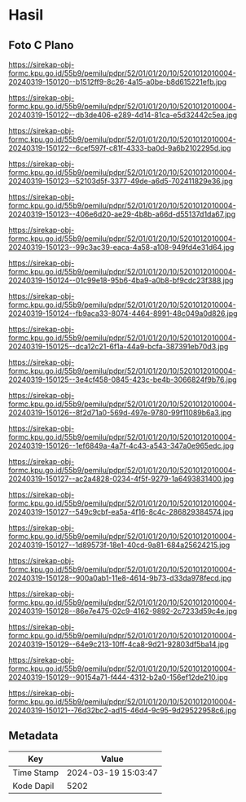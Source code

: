 # Hasil

## Foto C Plano

https://sirekap-obj-formc.kpu.go.id/55b9/pemilu/pdpr/52/01/01/20/10/5201012010004-20240319-150120--b1512ff9-8c26-4a15-a0be-b8d615221efb.jpg

https://sirekap-obj-formc.kpu.go.id/55b9/pemilu/pdpr/52/01/01/20/10/5201012010004-20240319-150122--db3de406-e289-4d14-81ca-e5d32442c5ea.jpg

https://sirekap-obj-formc.kpu.go.id/55b9/pemilu/pdpr/52/01/01/20/10/5201012010004-20240319-150122--6cef597f-c81f-4333-ba0d-9a6b2102295d.jpg

https://sirekap-obj-formc.kpu.go.id/55b9/pemilu/pdpr/52/01/01/20/10/5201012010004-20240319-150123--52103d5f-3377-49de-a6d5-702411829e36.jpg

https://sirekap-obj-formc.kpu.go.id/55b9/pemilu/pdpr/52/01/01/20/10/5201012010004-20240319-150123--406e6d20-ae29-4b8b-a66d-d55137d1da67.jpg

https://sirekap-obj-formc.kpu.go.id/55b9/pemilu/pdpr/52/01/01/20/10/5201012010004-20240319-150123--99c3ac39-eaca-4a58-a108-949fd4e31d64.jpg

https://sirekap-obj-formc.kpu.go.id/55b9/pemilu/pdpr/52/01/01/20/10/5201012010004-20240319-150124--01c99e18-95b6-4ba9-a0b8-bf9cdc23f388.jpg

https://sirekap-obj-formc.kpu.go.id/55b9/pemilu/pdpr/52/01/01/20/10/5201012010004-20240319-150124--fb9aca33-8074-4464-8991-48c049a0d826.jpg

https://sirekap-obj-formc.kpu.go.id/55b9/pemilu/pdpr/52/01/01/20/10/5201012010004-20240319-150125--dca12c21-6f1a-44a9-bcfa-387391eb70d3.jpg

https://sirekap-obj-formc.kpu.go.id/55b9/pemilu/pdpr/52/01/01/20/10/5201012010004-20240319-150125--3e4cf458-0845-423c-be4b-3066824f9b76.jpg

https://sirekap-obj-formc.kpu.go.id/55b9/pemilu/pdpr/52/01/01/20/10/5201012010004-20240319-150126--8f2d71a0-569d-497e-9780-99f11089b6a3.jpg

https://sirekap-obj-formc.kpu.go.id/55b9/pemilu/pdpr/52/01/01/20/10/5201012010004-20240319-150126--1ef6849a-4a7f-4c43-a543-347a0e965edc.jpg

https://sirekap-obj-formc.kpu.go.id/55b9/pemilu/pdpr/52/01/01/20/10/5201012010004-20240319-150127--ac2a4828-0234-4f5f-9279-1a6493831400.jpg

https://sirekap-obj-formc.kpu.go.id/55b9/pemilu/pdpr/52/01/01/20/10/5201012010004-20240319-150127--549c9cbf-ea5a-4f16-8c4c-286829384574.jpg

https://sirekap-obj-formc.kpu.go.id/55b9/pemilu/pdpr/52/01/01/20/10/5201012010004-20240319-150127--1d89573f-18e1-40cd-9a81-684a25624215.jpg

https://sirekap-obj-formc.kpu.go.id/55b9/pemilu/pdpr/52/01/01/20/10/5201012010004-20240319-150128--900a0ab1-11e8-4614-9b73-d33da978fecd.jpg

https://sirekap-obj-formc.kpu.go.id/55b9/pemilu/pdpr/52/01/01/20/10/5201012010004-20240319-150128--86e7e475-02c9-4162-9892-2c7233d59c4e.jpg

https://sirekap-obj-formc.kpu.go.id/55b9/pemilu/pdpr/52/01/01/20/10/5201012010004-20240319-150129--64e9c213-10ff-4ca8-9d21-92803df5ba14.jpg

https://sirekap-obj-formc.kpu.go.id/55b9/pemilu/pdpr/52/01/01/20/10/5201012010004-20240319-150129--90154a71-f444-4312-b2a0-156ef12de210.jpg

https://sirekap-obj-formc.kpu.go.id/55b9/pemilu/pdpr/52/01/01/20/10/5201012010004-20240319-150121--76d32bc2-ad15-46d4-9c95-9d29522958c6.jpg


## Metadata

| Key        | Value               |
| ---------- | ------------------- |
| Time Stamp | 2024-03-19 15:03:47 |
| Kode Dapil | 5202                |



